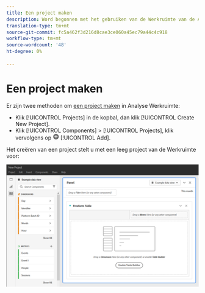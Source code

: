 ```yaml
---
title: Een project maken
description: Word begonnen met het gebruiken van de Werkruimte van de Analyse door een project te creëren.
translation-type: tm+mt
source-git-commit: fc5a462f3d216d8cae3ce060a45ec79a44c4c918
workflow-type: tm+mt
source-wordcount: '48'
ht-degree: 0%

---
```



# Een project maken

Er zijn twee methoden om [een project maken](/help/analysis-workspace/home.md) in Analyse Werkruimte:

* Klik [!UICONTROL Projects] in de kopbal, dan klik [!UICONTROL Create New Project].
* Klik [!UICONTROL Components] > [!UICONTROL Projects], klik vervolgens op ![Toevoegen](../assets/add.png) [!UICONTROL Add].

Het creëren van een project stelt u met een leeg project van de Werkruimte voor:

![Blanco project](../assets/blank-project.png)

<!-- This page serves as a placeholder for the 'Create project' modal that is currently in the old world. -->
